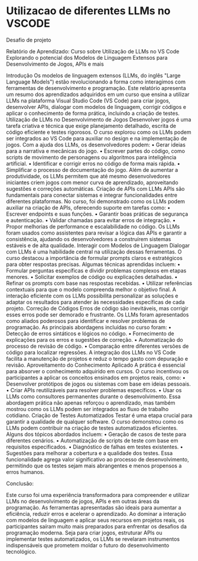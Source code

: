 #  Utilizacao de diferentes LLMs no VSCODE
Desafio de projeto

Relatório de Aprendizado: Curso sobre Utilização de LLMs no VS Code
Explorando o potencial dos Modelos de Linguagem Extensos para Desenvolvimento de Jogos, APIs e mais

Introdução
Os modelos de linguagem extensos (LLMs, do inglês "Large Language Models") estão revolucionando a forma como interagimos com ferramentas de desenvolvimento e programação. Este relatório apresenta um resumo dos aprendizados adquiridos em um curso que ensina a utilizar LLMs na plataforma Visual Studio Code (VS Code) para criar jogos, desenvolver APIs, dialogar com modelos de linguagem, corrigir códigos e aplicar o conhecimento de forma prática, incluindo a criação de testes.
Utilização de LLMs no Desenvolvimento de Jogos
Desenvolver jogos é uma tarefa criativa e técnica que exige planejamento detalhado, escrita de código eficiente e testes rigorosos. O curso explorou como os LLMs podem ser integrados ao VS Code para auxiliar no design e na implementação de jogos. Com a ajuda dos LLMs, os desenvolvedores podem:
•	Gerar ideias para a narrativa e mecânicas do jogo.
•	Escrever partes do código, como scripts de movimento de personagens ou algoritmos para inteligência artificial.
•	Identificar e corrigir erros no código de forma mais rápida.
•	Simplificar o processo de documentação do jogo.
Além de aumentar a produtividade, os LLMs permitem que até mesmo desenvolvedores iniciantes criem jogos com menor curva de aprendizado, aproveitando sugestões e correções automáticas.
Criação de APIs com LLMs
APIs são fundamentais para conectar sistemas e integrar funcionalidades entre diferentes plataformas. No curso, foi demonstrado como os LLMs podem auxiliar na criação de APIs, oferecendo suporte em tarefas como:
•	Escrever endpoints e suas funções.
•	Garantir boas práticas de segurança e autenticação.
•	Validar chamadas para evitar erros de integração.
•	Propor melhorias de performance e escalabilidade no código.
Os LLMs foram usados como assistentes para revisar a lógica das APIs e garantir a consistência, ajudando os desenvolvedores a construírem sistemas estáveis e de alta qualidade.
Interagir com Modelos de Linguagem
Dialogar com LLMs é uma habilidade central na utilização dessas ferramentas. O curso destacou a importância de formular prompts claros e estratégicos para obter respostas precisas. Algumas técnicas aprendidas incluem:
•	Formular perguntas específicas e dividir problemas complexos em etapas menores.
•	Solicitar exemplos de código ou explicações detalhadas.
•	Refinar os prompts com base nas respostas recebidas.
•	Utilizar referências contextuais para que o modelo compreenda melhor o objetivo final.
A interação eficiente com os LLMs possibilita personalizar as soluções e adaptar os resultados para atender às necessidades específicas de cada projeto.
Correção de Códigos
Erros de código são inevitáveis, mas corrigir esses erros pode ser demorado e frustrante. Os LLMs foram apresentados como aliados poderosos para identificar e resolver problemas de programação. As principais abordagens incluídas no curso foram:
•	Detecção de erros sintáticos e lógicos no código.
•	Fornecimento de explicações para os erros e sugestões de correção.
•	Automatização do processo de revisão de código.
•	Comparação entre diferentes versões de código para localizar regressões.
A integração dos LLMs no VS Code facilita a manutenção de projetos e reduz o tempo gasto com depuração e revisão.
Aproveitamento do Conhecimento Aplicado
A prática é essencial para absorver o conhecimento adquirido em cursos. O curso incentivou os participantes a aplicar os conceitos ensinados em projetos reais, como:
•	Desenvolver protótipos de jogos ou sistemas com base em ideias pessoais.
•	Criar APIs reutilizáveis para resolver problemas específicos.
•	Usar os LLMs como consultores permanentes durante o desenvolvimento.
Essa abordagem prática não apenas reforçou o aprendizado, mas também mostrou como os LLMs podem ser integrados ao fluxo de trabalho cotidiano.
Criação de Testes Automatizados
Testar é uma etapa crucial para garantir a qualidade de qualquer software. O curso demonstrou como os LLMs podem contribuir na criação de testes automatizados eficientes. Alguns dos tópicos abordados incluem:
•	Geração de casos de teste para diferentes cenários.
•	Automatização de scripts de teste com base em requisitos especificados.
•	Diagnóstico de falhas em testes existentes.
•	Sugestões para melhorar a cobertura e a qualidade dos testes.
Essa funcionalidade agrega valor significativo ao processo de desenvolvimento, permitindo que os testes sejam mais abrangentes e menos propensos a erros humanos.

Conclusão:

Este curso foi uma experiência transformadora para compreender e utilizar LLMs no desenvolvimento de jogos, APIs e em outras áreas da programação. As ferramentas apresentadas são ideais para aumentar a eficiência, reduzir erros e acelerar o aprendizado.
Ao dominar a interação com modelos de linguagem e aplicar seus recursos em projetos reais, os participantes saíram muito mais preparados para enfrentar os desafios da programação moderna. Seja para criar jogos, estruturar APIs ou implementar testes automatizados, os LLMs se revelaram instrumentos indispensáveis que prometem moldar o futuro do desenvolvimento tecnológico.

